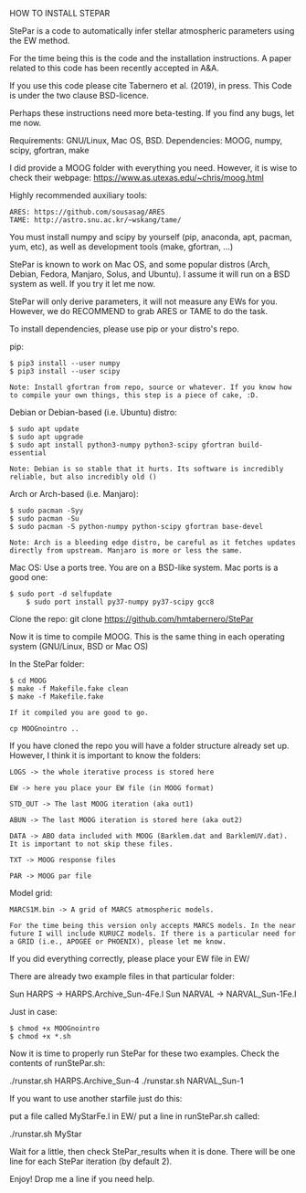 
HOW TO INSTALL STEPAR

StePar is a code to automatically infer stellar atmospheric parameters using the EW method.

For the time being this is the code and the installation instructions. A paper related to this code has been recently accepted in A&A.

If you use this code please cite Tabernero et al. (2019), in press. This Code is under the two clause BSD-licence.

Perhaps these instructions need more beta-testing. If you find any bugs, let me now.

Requirements: GNU/Linux, Mac OS, BSD.
Dependencies: MOOG, numpy, scipy, gfortran, make

I did provide a MOOG folder with everything you need. However, it is wise to check their webpage: https://www.as.utexas.edu/~chris/moog.html

Highly recommended auxiliary tools:

	ARES: https://github.com/sousasag/ARES 
	TAME: http://astro.snu.ac.kr/~wskang/tame/

You must install numpy and scipy by yourself (pip, anaconda, apt, pacman, yum, etc), as well as development tools (make, gfortran, ...)

StePar is known to work on Mac OS, and some popular distros (Arch, Debian, Fedora, Manjaro, Solus, and Ubuntu). I assume it will run on a BSD system as well. If you try it let me now.

StePar will only derive parameters, it will not measure any EWs for you. However, we do RECOMMEND to grab ARES or TAME to do the task. 

To install dependencies, please use pip or your distro's repo.

pip:

	$ pip3 install --user numpy
	$ pip3 install --user scipy
	
	Note: Install gfortran from repo, source or whatever. If you know how to compile your own things, this step is a piece of cake, :D.

Debian or Debian-based (i.e. Ubuntu) distro:

	$ sudo apt update
	$ sudo apt upgrade
	$ sudo apt install python3-numpy python3-scipy gfortran build-essential

	Note: Debian is so stable that it hurts. Its software is incredibly reliable, but also incredibly old ()
Arch or Arch-based (i.e. Manjaro):

	$ sudo pacman -Syy
	$ sudo pacman -Su
	$ sudo pacman -S python-numpy python-scipy gfortran base-devel

	Note: Arch is a bleeding edge distro, be careful as it fetches updates directly from upstream. Manjaro is more or less the same.  

Mac OS:
	Use a ports tree. You are on a BSD-like system. Mac ports is a good one:

	$ sudo port -d selfupdate
        $ sudo port install py37-numpy py37-scipy gcc8

Clone the repo:
	git clone https://github.com/hmtabernero/StePar

Now it is time to compile MOOG. This is the same thing in each operating system (GNU/Linux, BSD or Mac OS)

In the StePar folder: 

	$ cd MOOG
	$ make -f Makefile.fake clean
	$ make -f Makefile.fake

	If it compiled you are good to go.

	cp MOOGnointro ..

If you have cloned the repo you will have a folder structure already set up. However, I think it is important to know the folders:

	LOGS -> the whole iterative process is stored here
 	
	EW -> here you place your EW file (in MOOG format)
	
	STD_OUT -> The last MOOG iteration (aka out1)
	
	ABUN -> The last MOOG iteration is stored here (aka out2)

	DATA -> ABO data included with MOOG (Barklem.dat and BarklemUV.dat). It is important to not skip these files.

	TXT -> MOOG response files

	PAR -> MOOG par file

Model grid:
	
	MARCS1M.bin -> A grid of MARCS atmospheric models. 
	
	For the time being this version only accepts MARCS models. In the near future I will include KURUCZ models. If there is a particular need for a GRID (i.e., APOGEE or PHOENIX), please let me know.

If you did everything correctly, please place your EW file in EW/ 

There are already two example files in that particular folder: 

Sun HARPS  -> HARPS.Archive_Sun-4Fe.l
Sun NARVAL -> NARVAL_Sun-1Fe.l

Just in case:

	$ chmod +x MOOGnointro
	$ chmod +x *.sh

Now it is time to properly run StePar for these two examples. Check the contents of runStePar.sh:

./runstar.sh HARPS.Archive_Sun-4
./runstar.sh NARVAL_Sun-1

If you want to use another starfile just do this:

put a file called MyStarFe.l  in EW/
put a line in runStePar.sh called:

./runstar.sh MyStar

Wait for a little, then check StePar_results when it is done. There will be one line for each StePar iteration (by default 2).

Enjoy! Drop me a line if you need help.
